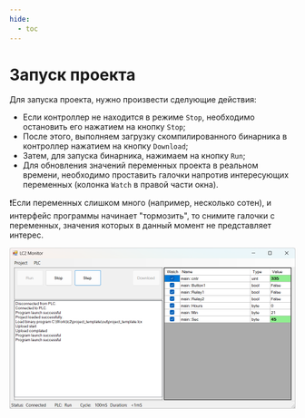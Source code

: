 ```yaml
---
hide:
  - toc
---
```


# Запуск проекта
Для запуска проекта, нужно произвести сделующие действия:  

- Если контроллер не находится в режиме `Stop`, необходимо остановить его нажатием на кнопку `Stop`;
- После этого, выполняем загрузку скомпилированного бинарника в контроллер нажатием на кнопку `Download`;
- Затем, для запуска бинарника, нажимаем на кнопку `Run`;
- Для обновления значений переменных проекта в реальном времени, необходимо проставить галочки напротив интересующих переменных (колонка `Watch` в правой части окна). 

❗Если переменных слишком много (например, несколько сотен), и интерфейс программы начинает "тормозить", то снимите галочки с переменных, значения которых в данный момент не представляет интерес.  

![lc2monitor_screen_7.PNG](lc2monitor_screen_7.PNG)
